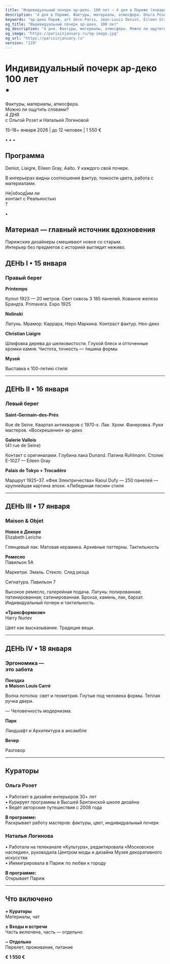 ```yaml
---
title: "Индивидуальный почерк ар-деко. 100 лет — 4 дня в Париже (январь 2026)"
description: "4 дня в Париже. Фактуры, материалы, атмосфера. Ольга Розет и Наталья Логинова. Галереи, отели, шоу-румы. Малая группа."
keywords: "ар-деко Париж, art deco Paris, Jean-Louis Deniot, Eileen Gray, Alvar Aalto, Nolinski Paris, Palais de Tokyo, Galerie Vallois, авторские туры Париж, кураторская программа, дизайн интерьеров, малая группа Париж, январь 2026"
og_title: "Индивидуальный почерк ар-деко. 100 лет"
og_description: "4 дня. Фактуры, материалы, атмосфера. Можно ли ощутить словами?"
og_image: "https://parisinjanuary.ru/og-image.jpg"
og_url: "https://parisinjanuary.ru"
version: "119"
---
```


# Индивидуальный почерк ар-деко<br><span class="hero-accent">100 лет</span><br><span class="hero-bullet">•</span>

Фактуры, материалы, атмосфера.  
<span class="emphasis">Можно ли ощутить словами?</span>  
4 ДНЯ<br>с Ольгой Розет и Натальей Логиновой

15–18+ января 2026 | до 12 человек | 1 550 €

<div class="days-divider">
  <span class="divider-dot">•</span>
  <span class="divider-dot">•</span>
  <span class="divider-dot">•</span>
</div>

## Программа

Deniot, Liaigre, <span class="emphasis">Eileen Gray</span>, Aalto. У каждого свой <span class="emphasis">почерк</span>.

В интерьерах видны соотношения фактур, тонкости цвета, работа с материалами.

Не&#124;обход&#124;им ли<br><span class="emphasis">контакт с Реальностью</span><br>?

<div class="curator-separator">•</div>

<h2 class="material-title"><strong>Материал</strong> — главный источник вдохновения</h2>

Парижские дизайнеры смешивают новое со старым.<br>Интерьер без предметов с историей выглядит неживо.

## ДЕНЬ I • 15 января
### Правый берег

**Printemps**

Купол 1923 — 20 метров. Свет сквозь 3 185 панелей. Кованое железо Брандта. Primavera. Expo 1925

**Nolinski**

Латунь. Мрамор: Каррара, Неро Маркина. Контраст фактур. Нео-деко

**Christian Liaigre**

Шлифовка дерева до шелковистости. Глухой блеск и отточенные кромки камня. Чистота, точность — тишина формы

**Музей**

Выставка к 100-летию стиля

---

## ДЕНЬ II • 16 января
### Левый берег

**Saint-Germain-des-Prés**

Rue de Seine. Квартал антикваров с 1970-х. Лак. Хром. Фанеровка. Руки мастеров. «Воскрешение» ар-деко

**Galerie Vallois**  
(41 rue de Seine)

Контакт с оригиналами. Глубина лака Dunand. Патина Ruhlmann. Столик E-1027 — <span class="emphasis">Eileen Gray</span>

**Palais de Tokyo + Trocadéro**

Маршрут 1925–37. «Фея Электричества» Raoul Dufy — 250 панелей — крупнейшая картина эпохи. «Лебединая песня» стиля

---

## ДЕНЬ III • 17 января
### Maison & Objet

**Новое в Декоре**  
<span class="pavilion-number">Elizabeth Leriche</span>

Глянцевый лак. Матовая керамика. Архивные паттерны. Тактильность

**Ремесло**  
<span class="pavilion-number">Павильон 5А</span>

Маркетри. Эмаль. Стекло. След резца

Сигнатура.
<span class="pavilion-number">Павильон 7</span>

Высокое ремесло, галерейная подача. Латунь: полированная; патинированная; сатинированная. Бронза, камень, лак, бархат. Индивидуальный почерк и тактильность.

**«Трансформизм»**  
<span class="pavilion-number">Harry Nuriev</span>

Цвет как высказывание. Традиция вещи.

---

## ДЕНЬ IV • 18 января
### Эргономика —<br>это забота

**Поездка<br>в Maison Louis Carré**

Волна потолка: свет и геометрия. Гнутые под человека формы. Теплая ручка двери.

— <span class="emphasis">Человечность модернизма</span>.

**Парк**

Ландшафт и Архитектура в ансамбле

**Вечер**

Разговор

---

## Кураторы

### Ольга Розет

• Работает в дизайне интерьеров 30+ лет  
• Курирует программы в Высшей Британской школе дизайна  
• Ведёт авторские путешествия с 2008 года

**В программе:**  
<span class="emphasis">Раскрывает работу мастеров</span>: фактуры, цвет, индивидуальный почерк

### Наталья Логинова

• Работала на телеканале «Культура», редактировала «Московское наследие», руководила Центром моды и дизайна Музея декоративного искусства  
• Иммигрировала в Париж по любви к городу

**В программе:**  
<span class="emphasis">Открывает Париж</span>

---

## Что включено

**+ Кураторы**  
Материалы, чат

**± Входы и встречи**  
Часть включена, часть — отдельно

**− Отдельно**  
Перелет, проживание, питание

**€ 1 550 €**

